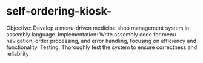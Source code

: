 # self-ordering-kiosk-
Objective: Develop a menu-driven medicine shop management system in assembly language.
Implementation: Write assembly code for menu navigation, order processing, and error handling,
focusing on efficiency and functionality.
Testing: Thoroughly test the system to ensure correctness and reliability
